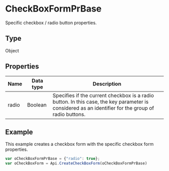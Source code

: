 # CheckBoxFormPrBase

Specific checkbox / radio button properties.

## Type

Object

## Properties

| **Name** | **Data type** | **Description** |
| ------------- | ------------- | ------------- |
| radio | Boolean | Specifies if the current checkbox is a radio button. In this case, the key parameter is considered as an identifier for the group of radio buttons. |

## Example

This example creates a checkbox form with the specific checkbox form properties.

```javascript
var oCheckBoxFormPrBase = {"radio": true};
var oCheckBoxForm = Api.CreateCheckBoxForm(oCheckBoxFormPrBase)
```